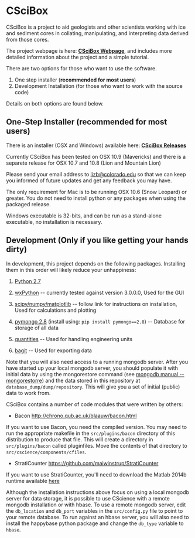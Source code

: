 # CSciBox
CSciBox is a project to aid geologists and other scientists working with ice and sediment cores in collating, manipulating, and interpreting data derived from those cores.

The project webpage is here:  [**CSciBox Webpage**](http://www.cs.colorado.edu/~lizb/cscience.html), and includes more detailed information about the project and a simple tutorial.

There are two options for those who want to use the software.

1. One step installer (**recommended for most users**)
2. Development Installation (for those who want to work with the source code)

Details on both options are found below.

## One-Step Installer (recommended for most users)

There is an installer (OSX and Windows) available here: [**CSciBox Releases**](https://github.com/ldevesine/Calvin/releases)

Currently CSciBox has been tested on OSX 10.9 (Mavericks) and there is a separete release for OSX 10.7 and 10.8 (Lion and Mountain Lion)

Please send your email address to lizb@colorado.edu so that we can keep you informed of future updates and get any feedback you may have.

The only requirement for Mac is to be running OSX 10.6 (Snow Leopard) or greater. You do not need to install python or any packages when using the packaged release.

Windows executable is 32-bits, and can be run as a stand-alone executable, no installation is necessary.

## Development (Only if you like getting your hands dirty)
In development, this project depends on the following packages.  Installing them in this order
will likely reduce your unhappiness:

1. [Python 2.7](https://www.python.org/downloads/)

2. [wxPython](http://www.wxpython.org/download.php) -- currently tested against version 3.0.0.0, Used for the GUI

3. [scipy/numpy/matplotlib](http://www.scipy.org/install.html) -- follow link for instructions on installation, Used for calculations and plotting

4. [pymongo 2.8](http://api.mongodb.org/python/current/installation.html) (install using: `pip install pymongo==2.8`) -- Database for storage of all data

5. [quantities](https://pypi.python.org/pypi/quantities) -- Used for handling engineering units

6. [bagit](http://libraryofcongress.github.io/bagit-python/) -- Used for exporting data

Note that you will also need access to a running mongodb server.
After you have started up your local mongodb server, you should populate it with initial data by
using the mongorestore command (see [mongodb manual -- mongorestorre]( http://docs.mongodb.org/manual/reference/program/mongorestore/))
and the data stored in this repository at `database_dump/dump/repository`. This will give you a set
of initial (public) data to work from.

CSciBox contains a number of code modules that were written by others:

- Bacon http://chrono.qub.ac.uk/blaauw/bacon.html

If you want to use Bacon, you need the compiled version.  You may need
to run the appropriate makefile in the `src/plugins/bacon` directory of
this distribution to produce that file.  This will create a directory
in `src/plugins/bacon` called pluginfiles.  Move the contents of that directory
to `src/cscience/components/cfiles`.

- StratiCounter https://github.com/maiwinstrup/StratiCounter

If you want to use StratiCounter, you'll need to download the Matlab
2014b runtime available [here](http://www.mathworks.com/products/compiler/mcr/)

Although the installation instructions above focus on using a local mongodb server for data storage,
it is possible to use CScience with a remote mongodb installation or with hbase. To use a remote
mongodb server, edit the `db_location` and `db_port` variables in the `src/config.py` file to point to
your remote database. To run against an hbase server, you will also need to install the happybase
python package and change the `db_type` variable to `hbase`.
